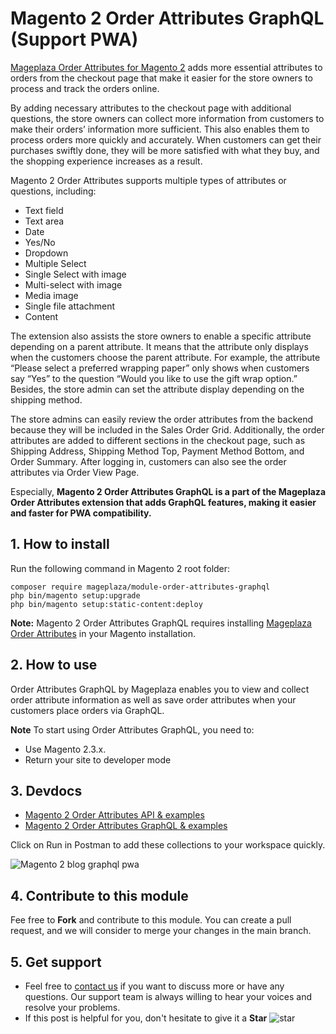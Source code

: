 # Magento 2 Order Attributes GraphQL (Support PWA)

[Mageplaza Order Attributes for Magento 2](https://www.mageplaza.com/magento-2-order-attributes/) adds more essential attributes to orders from the checkout page that make it easier for the store owners to process and track the orders online. 

By adding necessary attributes to the checkout page with additional questions, the store owners can collect more information from customers to make their orders’ information more sufficient. This also enables them to process orders more quickly and accurately. When customers can get their purchases swiftly done, they will be more satisfied with what they buy, and the shopping experience increases as a result. 

Magento 2 Order Attributes supports multiple types of attributes or questions, including: 
- Text field
- Text area
- Date
- Yes/No
- Dropdown
- Multiple Select
- Single Select with image
- Multi-select with image
- Media image
- Single file attachment
- Content

The extension also assists the store owners to enable a specific attribute depending on a parent attribute. It means that the attribute only displays when the customers choose the parent attribute. For example, the attribute “Please select a preferred wrapping paper” only shows  when customers say “Yes” to the question “Would you like to use the gift wrap option.” Besides, the store admin can set the attribute display depending on the shipping method. 

The store admins can easily review the order attributes from the backend because they will be included in the Sales Order Grid. Additionally, the order attributes are added to different sections in the checkout page, such as Shipping Address, Shipping Method Top, Payment Method Bottom, and Order Summary. After logging in, customers can also see the order attributes via Order View Page.

Especially, **Magento 2 Order Attributes GraphQL is a part of the Mageplaza Order Attributes extension that adds GraphQL features, making it easier and faster for PWA compatibility.** 

## 1. How to install
Run the following command in Magento 2 root folder:

```
composer require mageplaza/module-order-attributes-graphql
php bin/magento setup:upgrade
php bin/magento setup:static-content:deploy
```

**Note:** 
Magento 2 Order Attributes GraphQL requires installing [Mageplaza Order Attributes](https://www.mageplaza.com/magento-2-order-attributes/) in your Magento installation. 

## 2. How to use
Order Attributes GraphQL by Mageplaza enables you to view and collect order attribute information as well as save order attributes when your customers place orders via GraphQL. 

**Note**
To start using Order Attributes GraphQL, you need to:
- Use Magento 2.3.x. 
- Return your site to developer mode

## 3. Devdocs 
- [Magento 2 Order Attributes API & examples](https://documenter.getpostman.com/view/10589000/Szf5399x)
- [Magento 2 Order Attributes GraphQL & examples](https://documenter.getpostman.com/view/10589000/Szf539EJ)

Click on Run in Postman to add these collections to your workspace quickly. 

![Magento 2 blog graphql pwa](https://i.imgur.com/lhsXlUR.gif)

## 4. Contribute to this module

Fee free to **Fork** and contribute to this module. You can create a pull request, and we will consider to merge your changes in the main branch. 

## 5. Get support 

- Feel free to [contact us](https://www.mageplaza.com/contact.html) if you want to discuss more or have any questions. Our support team is always willing to hear your voices and resolve your problems. 
- If this post is helpful for you, don't hesitate to give it a **Star** ![star](https://i.imgur.com/S8e0ctO.png)

